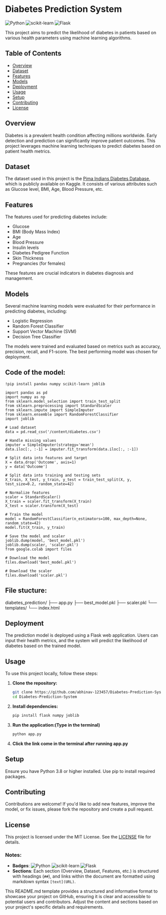 # Diabetes Prediction System

![Python](https://img.shields.io/badge/Python-3.8%2B-blue)
![scikit-learn](https://img.shields.io/badge/scikit--learn-0.24.2-orange)
![Flask](https://img.shields.io/badge/Flask-2.0.1-green)

This project aims to predict the likelihood of diabetes in patients based on various health parameters using machine learning algorithms.

## Table of Contents

- [Overview](#overview)
- [Dataset](#dataset)
- [Features](#features)
- [Models](#models)
- [Deployment](#deployment)
- [Usage](#usage)
- [Setup](#setup)
- [Contributing](#contributing)
- [License](#license)

## Overview

Diabetes is a prevalent health condition affecting millions worldwide. Early detection and prediction can significantly improve patient outcomes. This project leverages machine learning techniques to predict diabetes based on patient health metrics.

## Dataset

The dataset used in this project is the [Pima Indians Diabetes Database](https://www.kaggle.com/uciml/pima-indians-diabetes-database), which is publicly available on Kaggle. It consists of various attributes such as Glucose level, BMI, Age, Blood Pressure, etc.

## Features

The features used for predicting diabetes include:
- Glucose
- BMI (Body Mass Index)
- Age
- Blood Pressure
- Insulin levels
- Diabetes Pedigree Function
- Skin Thickness
- Pregnancies (for females)

These features are crucial indicators in diabetes diagnosis and management.

## Models

Several machine learning models were evaluated for their performance in predicting diabetes, including:
- Logistic Regression
- Random Forest Classifier
- Support Vector Machine (SVM)
- Decision Tree Classifier

The models were trained and evaluated based on metrics such as accuracy, precision, recall, and F1-score. The best performing model was chosen for deployment.

## Code of the model: 

    !pip install pandas numpy scikit-learn joblib

    import pandas as pd
    import numpy as np
    from sklearn.model_selection import train_test_split
    from sklearn.preprocessing import StandardScaler
    from sklearn.impute import SimpleImputer
    from sklearn.ensemble import RandomForestClassifier
    import joblib

    # Load dataset  
    data = pd.read_csv('/content/diabetes.csv')

    # Handle missing values
    imputer = SimpleImputer(strategy='mean')
    data.iloc[:, :-1] = imputer.fit_transform(data.iloc[:, :-1])

    # Split data into features and target 
    X = data.drop('Outcome', axis=1)
    y = data['Outcome']

    # Split data into training and testing sets
    X_train, X_test, y_train, y_test = train_test_split(X, y, test_size=0.2, random_state=42)

    # Normalize features
    scaler = StandardScaler()
    X_train = scaler.fit_transform(X_train)
    X_test = scaler.transform(X_test)

    # Train the model
    model = RandomForestClassifier(n_estimators=100, max_depth=None, random_state=42)
    model.fit(X_train, y_train)
 
    # Save the model and scaler
    joblib.dump(model, 'best_model.pkl')
    joblib.dump(scaler, 'scaler.pkl')
    from google.colab import files

    # Download the model
    files.download('best_model.pkl')

    # Download the scaler
    files.download('scaler.pkl')


## File stucture: 
diabetes_prediction/
    ├── app.py
    ├── best_model.pkl
    ├── scaler.pkl
    └── templates/
        └── index.html

## Deployment

The prediction model is deployed using a Flask web application. Users can input their health metrics, and the system will predict the likelihood of diabetes based on the trained model.

## Usage

To use this project locally, follow these steps:

1. **Clone the repository:**
   ```bash
   git clone https://github.com/abhinav-123457/Diabetes-Prediction-System.git
   cd Diabetes-Prediction-System
   
2. **Install dependencies:**
   ```bash
   pip install flask numpy joblib
   
3. **Run the application:(Type in the terminal)**
   ```bash
   python app.py

4. **Click the link come in the terminal after running app.py**
 
## Setup

Ensure you have Python 3.8 or higher installed. Use pip to install required packages.

## Contributing
Contributions are welcome! If you'd like to add new features, improve the model, or fix issues, please fork the repository and create a pull request.

## License
This project is licensed under the MIT License. See the [LICENSE](LICENSE) file for details.


### Notes:

- **Badges**:  ![Python](https://img.shields.io/badge/Python-3.8%2B-blue)  ![scikit-learn](https://img.shields.io/badge/scikit--learn-0.24.2-orange)  ![Flask](https://img.shields.io/badge/Flask-2.0.1-green)
- **Sections**: Each section (Overview, Dataset, Features, etc.) is structured with headings (`##`), and links within the document are formatted using markdown syntax `[text](URL)`.

This README.md template provides a structured and informative format to showcase your project on GitHub, ensuring it is clear and accessible to potential users and contributors. Adjust the content and sections based on your project's specific details and requirements.
